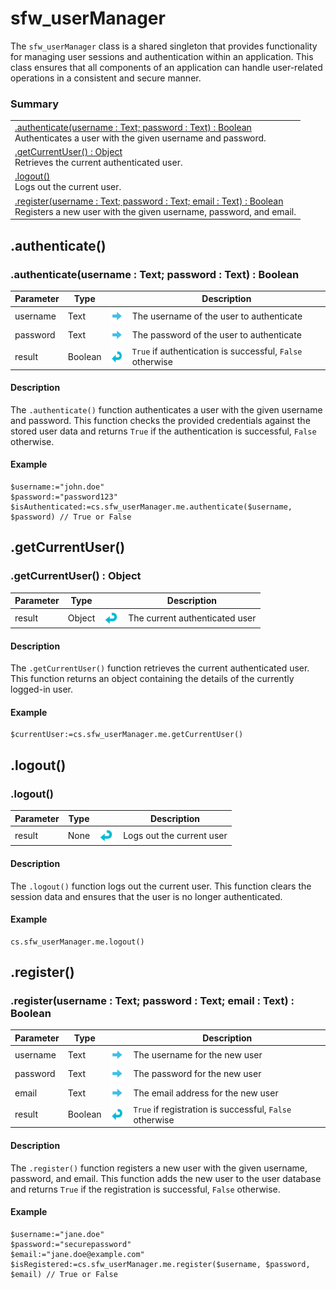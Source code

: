 # sfw_userManager

The `sfw_userManager` class is a shared singleton that provides functionality for managing user sessions and authentication within an application. This class ensures that all components of an application can handle user-related operations in a consistent and secure manner.

### Summary

| |
| -------- |
|[.authenticate(username : Text; password : Text) : Boolean](#-authenticate-) <br> Authenticates a user with the given username and password. |
|[.getCurrentUser() : Object](#-getcurrentuser-) <br> Retrieves the current authenticated user. |
|[.logout()](#-logout-) <br> Logs out the current user. |
|[.register(username : Text; password : Text; email : Text) : Boolean](#-register-) <br> Registers a new user with the given username, password, and email. |

<!--   authenticate() *********************   -->
## .authenticate()

### .authenticate(username : Text; password : Text) : Boolean

| Parameter    | Type |  |Description|
| -------- | ------- | ------- | ------- |
| username  | Text  | <img src="DocImages/arrowRight.png"  height="25" align="center" /> | The username of the user to authenticate |
| password  | Text  | <img src="DocImages/arrowRight.png"  height="25" align="center" /> | The password of the user to authenticate |
| result  | Boolean  | <img src="DocImages/arrowLeft.png"  height="25" align="center" /> | `True` if authentication is successful, `False` otherwise |

#### Description

The `.authenticate()` function authenticates a user with the given username and password. This function checks the provided credentials against the stored user data and returns `True` if the authentication is successful, `False` otherwise.

#### Example
```4d
$username:="john.doe"
$password:="password123"
$isAuthenticated:=cs.sfw_userManager.me.authenticate($username, $password) // True or False
```

<!--   getCurrentUser() *********************   -->
## .getCurrentUser()

### .getCurrentUser() : Object

| Parameter    | Type |  |Description|
| -------- | ------- | ------- | ------- |
| result  | Object  | <img src="DocImages/arrowLeft.png"  height="25" align="center" /> | The current authenticated user |

#### Description

The `.getCurrentUser()` function retrieves the current authenticated user. This function returns an object containing the details of the currently logged-in user.

#### Example
```4d
$currentUser:=cs.sfw_userManager.me.getCurrentUser()
```

<!--   logout() *********************   -->
## .logout()

### .logout()

| Parameter    | Type |  |Description|
| -------- | ------- | ------- | ------- |
| result  | None  | <img src="DocImages/arrowLeft.png"  height="25" align="center" /> | Logs out the current user |

#### Description

The `.logout()` function logs out the current user. This function clears the session data and ensures that the user is no longer authenticated.

#### Example
```4d
cs.sfw_userManager.me.logout()
```

<!--   register() *********************   -->
## .register()

### .register(username : Text; password : Text; email : Text) : Boolean

| Parameter    | Type |  |Description|
| -------- | ------- | ------- | ------- |
| username  | Text  | <img src="DocImages/arrowRight.png"  height="25" align="center" /> | The username for the new user |
| password  | Text  | <img src="DocImages/arrowRight.png"  height="25" align="center" /> | The password for the new user |
| email  | Text  | <img src="DocImages/arrowRight.png"  height="25" align="center" /> | The email address for the new user |
| result  | Boolean  | <img src="DocImages/arrowLeft.png"  height="25" align="center" /> | `True` if registration is successful, `False` otherwise |

#### Description

The `.register()` function registers a new user with the given username, password, and email. This function adds the new user to the user database and returns `True` if the registration is successful, `False` otherwise.

#### Example
```4d
$username:="jane.doe"
$password:="securepassword"
$email:="jane.doe@example.com"
$isRegistered:=cs.sfw_userManager.me.register($username, $password, $email) // True or False
```